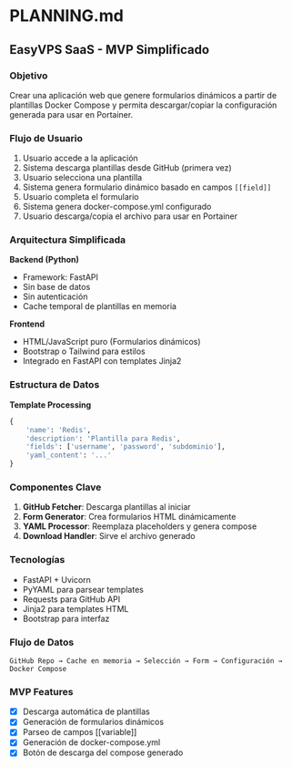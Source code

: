 # PLANNING.md

## EasyVPS SaaS - MVP Simplificado

### Objetivo
Crear una aplicación web que genere formularios dinámicos a partir de plantillas Docker Compose y permita descargar/copiar la configuración generada para usar en Portainer.

### Flujo de Usuario
1. Usuario accede a la aplicación
2. Sistema descarga plantillas desde GitHub (primera vez)
3. Usuario selecciona una plantilla
4. Sistema genera formulario dinámico basado en campos `[[field]]`
5. Usuario completa el formulario
6. Sistema genera docker-compose.yml configurado
7. Usuario descarga/copia el archivo para usar en Portainer

### Arquitectura Simplificada

**Backend (Python)**
- Framework: FastAPI
- Sin base de datos
- Sin autenticación
- Cache temporal de plantillas en memoria

**Frontend**
- HTML/JavaScript puro (Formularios dinámicos)
- Bootstrap o Tailwind para estilos
- Integrado en FastAPI con templates Jinja2

### Estructura de Datos

**Template Processing**
```python
{
    'name': 'Redis',
    'description': 'Plantilla para Redis',
    'fields': ['username', 'password', 'subdominio'],
    'yaml_content': '...'
}
```

### Componentes Clave

1. **GitHub Fetcher**: Descarga plantillas al iniciar
2. **Form Generator**: Crea formularios HTML dinámicamente
3. **YAML Processor**: Reemplaza placeholders y genera compose
4. **Download Handler**: Sirve el archivo generado

### Tecnologías
- FastAPI + Uvicorn
- PyYAML para parsear templates
- Requests para GitHub API
- Jinja2 para templates HTML
- Bootstrap para interfaz

### Flujo de Datos
```
GitHub Repo → Cache en memoria → Selección → Form → Configuración → Docker Compose
```

### MVP Features
- [x] Descarga automática de plantillas
- [x] Generación de formularios dinámicos
- [x] Parseo de campos [[variable]]
- [x] Generación de docker-compose.yml
- [x] Botón de descarga del compose generado